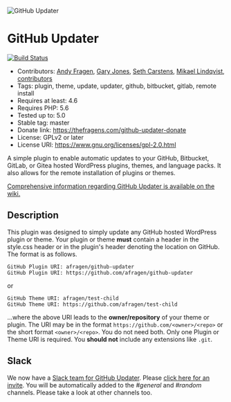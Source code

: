 ![GitHub Updater](./assets/GitHub_Updater_logo_small.png)

# GitHub Updater

[![Build Status](https://travis-ci.org/afragen/github-updater.svg?branch=develop)](https://travis-ci.org/afragen/github-updater)

* Contributors: [Andy Fragen](https://github.com/afragen), [Gary Jones](https://github.com/GaryJones), [Seth Carstens](https://github.com/sethcarstens), [Mikael Lindqvist](https://github.com/limikael), [contributors](https://github.com/afragen/github-updater/graphs/contributors)
* Tags: plugin, theme, update, updater, github, bitbucket, gitlab, remote install
* Requires at least: 4.6
* Requires PHP: 5.6
* Tested up to: 5.0
* Stable tag: master
* Donate link: <https://thefragens.com/github-updater-donate>
* License: GPLv2 or later
* License URI: <https://www.gnu.org/licenses/gpl-2.0.html>

A simple plugin to enable automatic updates to your GitHub, Bitbucket, GitLab, or Gitea hosted WordPress plugins, themes, and language packs. It also allows for the remote installation of plugins or themes.

[Comprehensive information regarding GitHub Updater is available on the wiki.](https://github.com/afragen/github-updater/wiki)

## Description

This plugin was designed to simply update any GitHub hosted WordPress plugin or theme. Your plugin or theme **must** contain a header in the style.css header or in the plugin's header denoting the location on GitHub. The format is as follows.

    GitHub Plugin URI: afragen/github-updater
    GitHub Plugin URI: https://github.com/afragen/github-updater

or

    GitHub Theme URI: afragen/test-child
    GitHub Theme URI: https://github.com/afragen/test-child

...where the above URI leads to the __owner/repository__ of your theme or plugin. The URI may be in the format `https://github.com/<owner>/<repo>` or the short format `<owner>/<repo>`. You do not need both. Only one Plugin or Theme URI is required. You **should not** include any extensions like `.git`.

## Slack

We now have a [Slack team for GitHub Updater](https://github-updater.slack.com). Please [click here for an invite](https://github-updater.herokuapp.com). You will be automatically added to the _#general_ and _#random_ channels. Please take a look at other channels too.
